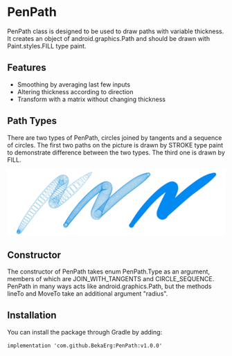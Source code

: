 # PenPath
PenPath class is designed to be used to draw paths with variable thickness. It creates an object of android.graphics.Path and should be drawn with Paint.styles.FILL type paint.

## Features
- Smoothing by averaging last few inputs
- Altering thickness according to direction
- Transform with a matrix without changing thickness

## Path Types
There are two types of PenPath, circles joined by tangents and a sequence of circles.
The first two paths on the picture is drawn by STROKE type paint to demonstrate difference between the two types. The third one is drawn by FILL.

![path types](PathStructuresDemonstration.jpg)
## Constructor  
The constructor of PenPath takes enum PenPath.Type as an argument, members of which are JOIN_WITH_TANGENTS and CIRCLE_SEQUENCE.
PenPath in many ways acts like android.graphics.Path, but the methods lineTo and MoveTo take an additional argument "radius".

## Installation
You can install the package through Gradle by adding:
```
implementation 'com.github.BekaErg:PenPath:v1.0.0'
```
